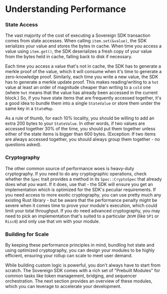 # Understanding Performance 

### State Access

The vast majority of the cost of executing a Sovereign SDK transaction comes from state accesses. When calling `item.set(&value)`, the SDK serializes your value and stores the bytes in cache. When time you access a value using `item.get()`, the SDK deserializes a fresh copy of your value from the bytes held in cache, falling back to disk if necessary.

Each time you access a value that's not in cache, the SDK has to generate a merkle proof of the value, which it will consume when it's time to generate a zero-knowledge proof. Similarly, each time you write a new value, the SDK has to generate a merkle update proof. This makes reading/writing to a `hot` value at least an order of magnitude cheaper than writing to a `cold` one (where `hot` means that the value has already been accessed in the current block.) So, if you have state items that are frequently accessed together, it's a good idea to bundle them into a single `StateValue` or store them under the same key in a `StateMap`.

As a rule of thumb, for each 10% locality, you should be willing to add an extra 200 bytes to your `StateValue`. In other words, if two values are accessed together 30% of the time, you should put them together unless either of the state items is bigger than 600 bytes. (Exception: If two items are always accessed together, you should always group them together - no questions asked).

### Cryptography

The other common source of performance woes is heavy-duty cryptography. If you need to do any cryptographic operations, check whether the `Spec` trait provides a method in its `Spec::CryptoSpec` that already does what you want. If it does, use that - the SDK will ensure you get an implementation which is optimized for the SDK's peculiar requirements. If you need access to more exotic cryptography, you can use pretty much any existing Rust library - but be aware that the performance penalty might be severe when it comes time to prove your module's execution, which could limit your total throughput. If you do need advanced cryptography, you may need to pick an implementation that's suited to a particular `ZKVM` (like `SP1` or `Risc0`) and only use that vm with your module.

### Building for Scale

By keeping these performance principles in mind, bundling hot state and using optimized cryptography, you can design your modules to be highly efficient, ensuring your rollup can scale to meet user demand.

While building custom logic is powerful, you don't always have to start from scratch. The Sovereign SDK comes with a rich set of "Prebuilt Modules" for common tasks like token management, bridging, and sequencer orchestration. The next section provides an overview of these modules, which you can leverage to accelerate your development.